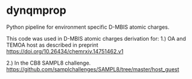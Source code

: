 # dynqmprop

Python pipeline for environment specific D-MBIS atomic charges.

This code was used in D-MBIS atomic charges derivation for:
1.) OA and TEMOA host as described in preprint https://doi.org/10.26434/chemrxiv.14751462.v1 

2.) In the CB8 SAMPL8 challenge. https://github.com/samplchallenges/SAMPL8/tree/master/host_guest

